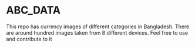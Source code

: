 # ABC_DATA

This repo has currency images of different categories in Bangladesh. There are around hundred images taken from 8 different devices. Feel free to use and contribute to it
